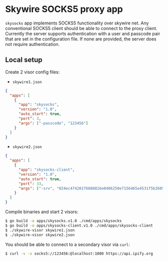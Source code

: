 # Skywire SOCKS5 proxy app

`skysocks` app implements SOCKS5 functionality over skywire
net.
Any conventional SOCKS5 client should be able to connect to the
proxy client.
Currently the server supports authentication with a user and passcode pair
that are set in the configuration file.
If none are provided, the server does not require authentication.

## Local setup

Create 2 visor config files:

- `skywire1.json`

```json
{  
  "apps": [
    {
      "app": "skysocks",
      "version": "1.0",
      "auto_start": true,
      "port": 3,
      "args": ["-passcode", "123456"]
    }
  ]
}
```

- `skywire2.json`

```json
{
  "apps": [
    {
      "app": "skysocks-client",
      "version": "1.0",
      "auto_start": true,
      "port": 33,
      "args": ["-srv", "024ec47420176680816e0406250e7156465e4531f5b26057c9f6297bb0303558c7"]
    }
  ]
}
```

Compile binaries and start 2 visors:

```sh
$ go build -o apps/skysocks.v1.0 ./cmd/apps/skysocks
$ go build -o apps/skysocks-client.v1.0 ./cmd/apps/skysocks-client
$ ./skywire-visor skywire1.json
$ ./skywire-visor skywire2.json
```

You should be able to connect to a secondary visor via `curl`:

```sh
$ curl -v -x socks5://123456:@localhost:1080 https://api.ipify.org
```
